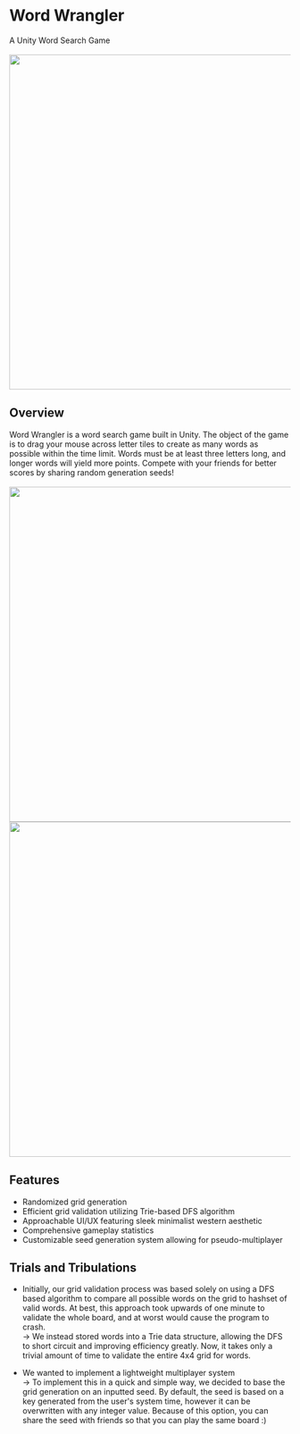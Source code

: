 # Word Wrangler
 A Unity Word Search Game <br/> <br/>
<img src="https://github.com/user-attachments/assets/8965eb27-5a11-4ab6-97bd-587e9a9287b2" width="600">
## Overview
 Word Wrangler is a word search game built in Unity. The object of the game is to drag your mouse across letter tiles to create as many words as possible within the time limit. Words must be at least three letters long, and longer words will yield more points. Compete with your friends for better scores by sharing random generation seeds! <br/> <br/>
<img src="https://github.com/user-attachments/assets/530b9da1-00ae-4f89-ba62-d66fda5d5811" width="600">
<img src="https://github.com/user-attachments/assets/6f4b6d52-d017-47d2-a7d0-9f4ac2227f85" width="600">

## Features
- Randomized grid generation
- Efficient grid validation utilizing Trie-based DFS algorithm
- Approachable UI/UX featuring sleek minimalist western aesthetic
- Comprehensive gameplay statistics
- Customizable seed generation system allowing for pseudo-multiplayer

## Trials and Tribulations
- Initially, our grid validation process was based solely on using a DFS based algorithm to compare all possible words on the grid to hashset of valid words. At best, this approach took upwards of one minute to validate the whole board, and at worst would cause the program to crash. \
  &rarr; We instead stored words into a Trie data structure, allowing the DFS to short circuit and improving efficiency greatly. Now, it takes only a trivial amount of time to validate the entire 4x4 grid for words.
  
- We wanted to implement a lightweight multiplayer system \
  &rarr; To implement this in a quick and simple way, we decided to base the grid generation on an inputted seed. By default, the seed is based on a key generated from the user's system time, however it can be overwritten with any integer value. Because of this option, you can share the seed with friends so that you can play the same board :)

